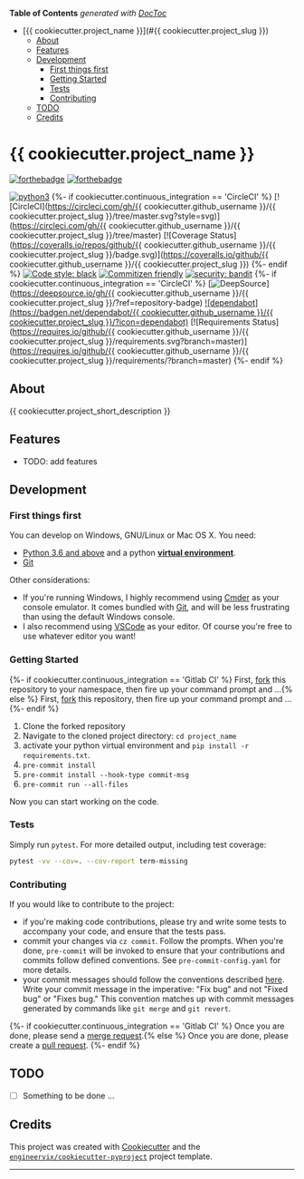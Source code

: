 <!-- START doctoc generated TOC please keep comment here to allow auto update -->
<!-- DON'T EDIT THIS SECTION, INSTEAD RE-RUN doctoc TO UPDATE -->
**Table of Contents**  *generated with [DocToc](https://github.com/thlorenz/doctoc)*

- [{{ cookiecutter.project_name }}](#{{ cookiecutter.project_slug }})
  - [About](#about)
  - [Features](#features)
  - [Development](#development)
    - [First things first](#first-things-first)
    - [Getting Started](#getting-started)
    - [Tests](#tests)
    - [Contributing](#contributing)
  - [TODO](#todo)
  - [Credits](#credits)

<!-- END doctoc generated TOC please keep comment here to allow auto update -->

# {{ cookiecutter.project_name }}

[![forthebadge](https://forthebadge.com/images/badges/built-by-developers.svg)](https://forthebadge.com)
[![forthebadge](https://forthebadge.com/images/badges/made-with-python.svg)](https://forthebadge.com)

[![python3](https://img.shields.io/badge/python-3.6%20%7C%203.7%20%7C%203.8-brightgreen.svg)](https://python3statement.org/#sections50-why)
{%- if cookiecutter.continuous_integration == 'CircleCI' %}
[![CircleCI](https://circleci.com/gh/{{ cookiecutter.github_username }}/{{ cookiecutter.project_slug }}/tree/master.svg?style=svg)](https://circleci.com/gh/{{ cookiecutter.github_username }}/{{ cookiecutter.project_slug }}/tree/master)
[![Coverage Status](https://coveralls.io/repos/github/{{ cookiecutter.github_username }}/{{ cookiecutter.project_slug }}/badge.svg)](https://coveralls.io/github/{{ cookiecutter.github_username }}/{{ cookiecutter.project_slug }})
{%- endif %}
[![Code style: black](https://img.shields.io/badge/code%20style-black-000000.svg)](https://github.com/psf/black)
[![Commitizen friendly](https://img.shields.io/badge/commitizen-friendly-brightgreen.svg)](http://commitizen.github.io/cz-cli/)
[![security: bandit](https://img.shields.io/badge/security-bandit-yellow.svg)](https://github.com/PyCQA/bandit)
{%- if cookiecutter.continuous_integration == 'CircleCI' %}
[![DeepSource](https://static.deepsource.io/deepsource-badge-light-mini.svg)](https://deepsource.io/gh/{{ cookiecutter.github_username }}/{{ cookiecutter.project_slug }}/?ref=repository-badge)
[![dependabot](https://badgen.net/dependabot/{{ cookiecutter.github_username }}/{{ cookiecutter.project_slug }}/?icon=dependabot)](https://dependabot.com/)
[![Requirements Status](https://requires.io/github/{{ cookiecutter.github_username }}/{{ cookiecutter.project_slug }}/requirements.svg?branch=master)](https://requires.io/github/{{ cookiecutter.github_username }}/{{ cookiecutter.project_slug }}/requirements/?branch=master)
{%- endif %}

## About

{{ cookiecutter.project_short_description }}

## Features

- TODO: add features

## Development

### First things first

You can develop on Windows, GNU/Linux or Mac OS X. You need:

- [Python 3.6 and above](https://www.python.org/) and a python [**virtual environment**](https://realpython.com/python-virtual-environments-a-primer/).
- [Git](https://git-scm.com/)

Other considerations:

- If you're running Windows, I highly recommend using [Cmder](https://cmder.net/) as your console emulator. It comes bundled with [Git](https://git-scm.com/), and will be less frustrating than using the default Windows console.
- I also recommend using [VSCode](https://code.visualstudio.com/) as your editor. Of course you're free to use whatever editor you want!

### Getting Started
{%- if cookiecutter.continuous_integration == 'Gitlab CI' %}
First, [fork](https://docs.gitlab.com/ee/user/project/repository/forking_workflow.html) this repository to your namespace, then fire up your command prompt and ...{% else %}
First, [fork](https://docs.github.com/en/free-pro-team@latest/github/getting-started-with-github/fork-a-repo) this repository, then fire up your command prompt and ...
{%- endif %}

1. Clone the forked repository
2. Navigate to the cloned project directory: `cd project_name`
3. activate your python virtual environment and `pip install -r requirements.txt`.
4. `pre-commit install`
5. `pre-commit install --hook-type commit-msg`
6. `pre-commit run --all-files`

Now you can start working on the code.

### Tests

Simply run `pytest`. For more detailed output, including test coverage:

```sh
pytest -vv --cov=. --cov-report term-missing
```

### Contributing

If you would like to contribute to the project:

- if you're making code contributions, please try and write some tests to accompany your code, and ensure that the tests pass.
- commit your changes via `cz commit`. Follow the prompts. When you're done, `pre-commit` will be invoked to ensure that your contributions and commits follow defined conventions. See `pre-commit-config.yaml` for more details.
- your commit messages should follow the conventions described [here](https://www.conventionalcommits.org/en/v1.0.0/). Write your commit message in the imperative: "Fix bug" and not "Fixed bug" or "Fixes bug." This convention matches up with commit messages generated by commands like `git merge` and `git revert`.

{%- if cookiecutter.continuous_integration == 'Gitlab CI' %}
Once you are done, please send a [merge request](https://docs.gitlab.com/ee/user/project/merge_requests/).{% else %}
Once you are done, please create a [pull request](https://docs.github.com/en/free-pro-team@latest/github/collaborating-with-issues-and-pull-requests/creating-a-pull-request).
{%- endif %}

## TODO

- [ ] Something to be done ...

## Credits

This project was created with [Cookiecutter](https://github.com/audreyr/cookiecutter) and the [`engineervix/cookiecutter-pyproject`](https://github.com/engineervix/cookiecutter-pyproject) project template.

----
